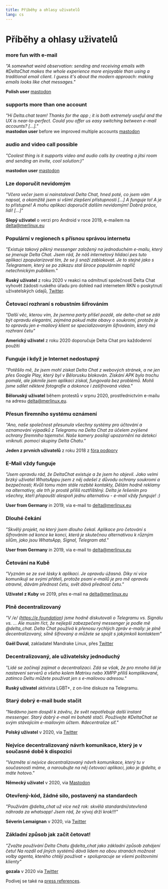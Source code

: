 ```yaml
---
title: Příběhy a ohlasy uživatelů
lang: cs
---
```


# Příběhy a ohlasy uživatelů

### more fun with e-mail

_"A somewhat weird observation: sending and receiving emails with #DeltaChat makes the whole experience more enjoyable than using a traditional email client. I guess it's about the modern approach: making emails looks like chat messages."_

**Polish user** [mastodon](https://101010.pl/@michal/107107322703871076)

### supports more than one account

_"Hi Delta.chat team! Thanks for the app ; it is both extremely useful and the UX is near-to-perfect. Could you offer us easy switching between e-mail accounts? [...]."_  
**mastodon user** before we improved multiple accounts [mastodon](https://oc.todon.fr/@borispaing/106607795144753681)

### audio and video call possible

_"Coolest thing is it supports video and audio calls by creating a jitsi room and sending an invite, cool solution:)"_

**mastodon user** [mastodon](https://masto.1146.nohost.me/@lps/106303722917783273)  

### Lze doporučit nevidomým

_"Včera večer jsem si nainstaloval Delta Chat, hned poté, co jsem vám napsal,
a okamžitě jsem si všiml zlepšení přístupnosti [...]
A funguje to! A je to přístupné! A mohu aplikaci doporučit dalším nevidomým! 
Dobrá práce, lidi! [...]"_

**Slepý uživatel** o verzi pro Android v roce 2019, e-mailem na delta@merlinux.eu

### Populární v regionech s přísnou správou internetu

_"Existuje takový pěkný messenger založený na jednoduchém e-mailu, který se jmenuje Delta Chat. Jsem rád, že náš internetový hlídací pes tuto aplikaci zpopularizoval tím, že se ji snaží zablokovat. Je to stejné jako s Telegramem, který se po zákazu stal široce populárním napříč netechnickým publikem."_

**Ruský uživatel** z roku 2020 v reakci na odmítnutí společnosti Delta Chat vyhovět žádosti ruského úřadu pro dohled nad internetem RKN o poskytnutí uživatelských údajů, [Twitter](https://twitter.com/Alex0s/status/1256841124427313153).

### Četovací rozhraní s robustním šifrováním

_"Další věc, kterou vím, že jsemna party přišel pozdě, ale delta-chat se zdá být opravdu elegantní, zejména pokud máte obavy o soukromí, protože je to opravdu jen e-mailový klient se specializovaným šifrováním, který má rozhraní četu"_

**Americký uživatel** z roku 2020 doporučuje Delta Chat pro každodenní použití

### Funguje i když je Internet nedostupný

_"Potěšilo mě, že jsem mohl získat Delta Chat z webových stránek, a ne jen přes Google Play, který byl v Bělorusku blokován. Získání APK bylo trochu pomalé, ale jakmile jsem aplikaci získal, fungovala bez problémů. Mohli jsme sdílet některé fotografie a dokonce i zašifrovaná videa."_ 

**Běloruský uživatel** během protestů v srpnu 2020, prostřednictvím e-mailu na adresu delta@merlinux.eu.

### Přesun firemního systému oznámení

_"Ano, naše společnost přesunula
všechny systémy pro účtování a oznamování výpadků
z Telegramu na Delta Chat
za účelem zvýšené ochrany firemního tajemství.
Naše kamery posílají upozornění na detekci vniknutí.
pomocí skupiny Delta Chatu."_

**Jeden z prvních uživatelů** z roku 2018 z [fóra podpory](https://support.delta.chat/t/clear-chat-function/163/8)


### E-Mail vždy funguje

_"Jsem opravdu rád, že DeltaChat existuje a že jsem ho objevil.
Jako velmi brzký uživatel WhatsAppu jsem z něj odešel z důvodu ochrany soukromí a bezpečnosti;
Kvůli tomu mám stále rozbité kontakty,
Dělám hodně reklamy na alternativy, ale trh je prostě příliš roztříštěný.
Delta je řešením pro všechny, kteří přopouští alespoň jednu
alternativu - e-mail vždy funguje! :)_

**User from Germany** in 2019, via e-mail to delta@merlinux.eu


### Dlouhé čekání

_"Skvělý projekt, na který jsem dlouho čekal.
Aplikace pro četování s šifrováním od konce ke konci, která je skutečnou alternativou k
různým silům, jako jsou WhatsApp, Signal, Telegram atd."_

**User from Germany** in 2019, via e-mail to delta@merlinux.eu


### Četování na Kubě

_"Vyznám se ze své lásky k aplikaci. Je opravdu úžasná.
Díky ní více komunikuji se svými přáteli, protože psaní e-mailů 
je pro mě opravdu otravné, dávám přednost četu, svět dává přednost četu."_

**Uživatel z Kuby** ve 2019, přes e-mail na delta@merlinux.eu


### Plně decentralizovaný

_"V /e/ (https://e.foundation) jsme hodně diskutovali o Telegramu vs. Signálu vs. ... 
Ale musím říct, že nejlepší zabezpečený messenger je podle mě @delta_chat.
Delta Chat používá k přenosu rychlých zpráv e-maily: 
je plně decentralizovaný, silně šifrovaný a můžete se spojit s jakýmkoli kontaktem"_

**Gaël Duval**, zakladatel Mandrake Linux, přes [Twitter](https://twitter.com/gael_duval/status/1122906779002777600)

### Decentralizovaný, ale uživatelsky jednoduchý

_"Lidé se začínají zajímat o decentralizaci. Zdá se však, že pro mnoho lidí je nastavení serverů a všeho kolem Matrixu nebo XMPP příliš komplikované, zatímco Deltu můžete používat jen s e-mailovou adresou."_

**Ruský uživatel** aktivista LGBT+, z on-line diskuze na Telegramu.

### Starý dobrý e-mail bude stačit

_"Nedávno jsem dospěl k závěru, 
že svět nepotřebuje další instant messenger.
Starý dobrý e-mail mi bohatě stačí.
Používejte #DeltaChat se svým stávajícím e-mailovým účtem. #decentralize síť."_

**Polský uživatel** v 2020, via [Twitter](https://twitter.com/MichalNarecki/status/1280820973902745600)


### Nejvíce decentralizovaný návrh komunikace, který je v současné době k dispozici

_"Vezměte si nejvíce decentralizovaný návrh komunikace, který tu v současnosti máme,
a naroubujte na něj četovací aplikaci, jako je @delta, a máte hotovo."_

**Německý uživatel** v 2020, via [Mastodon](https://mastodon.bayern/@binaryflo85/103273050438673883)


### Otevřený-kód, žádné silo, postavený na standardech

_"Používám @delta_chat už více než rok:
skvělá standardní/otevřená náhrada za whatsapp!
Jsem rád, že vývoj drží krok!!!"_

**Séverin Lemaignan** v 2020, via [Twitter](https://twitter.com/skadge/status/1276515066393878529)


### Základní způsob jak začít četovat!

_"Zvažte používání Delta Chatu @delta_chat jako základní způsob zahájení četu!
Na rozdíl od jiných systémů dává lidem na obou stranách
možnost volby agenta, kterého chtějí používat +
spolupracuje se všemi poštovními klienty"_

**gozala** v 2020 via [Twitter](https://twitter.com/gozala/status/1281346020664729600)


Podívej se také na [press references](references).
